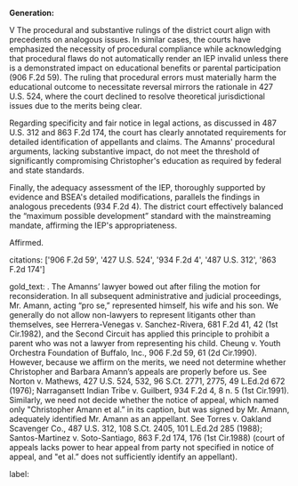 **Generation:**

V
The procedural and substantive rulings of the district court align with precedents on analogous issues. In similar cases, the courts have emphasized the necessity of procedural compliance while acknowledging that procedural flaws do not automatically render an IEP invalid unless there is a demonstrated impact on educational benefits or parental participation (906 F.2d 59). The ruling that procedural errors must materially harm the educational outcome to necessitate reversal mirrors the rationale in 427 U.S. 524, where the court declined to resolve theoretical jurisdictional issues due to the merits being clear.

Regarding specificity and fair notice in legal actions, as discussed in 487 U.S. 312 and 863 F.2d 174, the court has clearly annotated requirements for detailed identification of appellants and claims. The Amanns' procedural arguments, lacking substantive impact, do not meet the threshold of significantly compromising Christopher's education as required by federal and state standards.

Finally, the adequacy assessment of the IEP, thoroughly supported by evidence and BSEA's detailed modifications, parallels the findings in analogous precedents (934 F.2d 4). The district court effectively balanced the “maximum possible development” standard with the mainstreaming mandate, affirming the IEP's appropriateness. 

Affirmed.

citations: ['906 F.2d 59', '427 U.S. 524', '934 F.2d 4', '487 U.S. 312', '863 F.2d 174']

gold_text: . The Amanns’ lawyer bowed out after filing the motion for reconsideration. In all subsequent administrative and judicial proceedings, Mr. Amann, acting “pro se,” represented himself, his wife and his son. We generally do not allow non-lawyers to represent litigants other than themselves, see Herrera-Venegas v. Sanchez-Rivera, 681 F.2d 41, 42 (1st Cir.1982), and the Second Circuit has applied this principle to prohibit a parent who was not a lawyer from representing his child. Cheung v. Youth Orchestra Foundation of Buffalo, Inc., 906 F.2d 59, 61 (2d Cir.1990). However, because we affirm on the merits, we need not determine whether Christopher and Barbara Amann’s appeals are properly before us. See Norton v. Mathews, 427 U.S. 524, 532, 96 S.Ct. 2771, 2775, 49 L.Ed.2d 672 (1976); Narragansett Indian Tribe v. Guilbert, 934 F.2d 4, 8 n. 5 (1st Cir.1991). Similarly, we need not decide whether the notice of appeal, which named only "Christopher Amann et al.” in its caption, but was signed by Mr. Amann, adequately identified Mr. Amann as an appellant. See Torres v. Oakland Scavenger Co., 487 U.S. 312, 108 S.Ct. 2405, 101 L.Ed.2d 285 (1988); Santos-Martinez v. Soto-Santiago, 863 F.2d 174, 176 (1st Cir.1988) (court of appeals lacks power to hear appeal from party not specified in notice of appeal, and "et al.” does not sufficiently identify an appellant).

label: 